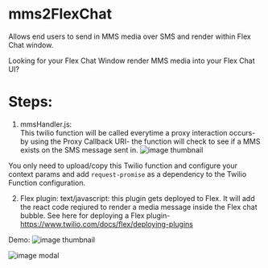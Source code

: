 # mms2FlexChat

Allows end users to send in MMS media over SMS and render within Flex Chat window.

Looking for your Flex Chat Window render MMS media into your Flex Chat UI?

# Steps:

1.  mmsHandler.js:  
    This twilio function will be called everytime a proxy interaction occurs- by using the Proxy Callback URI- the function will check to see if a MMS exists on the SMS message sent in.
    ![image thumbnail](https://raw.githubusercontent.com/jprix/mms2FlexChat/master/screenshots/proxy-callback.png)

You only need to upload/copy this Twilio function and configure your context params and add `request-promise` as a dependency to the Twilio Function configuration.

2. Flex plugin:
   text/javascript: this plugin gets deployed to Flex. It will add the react code reqiured to render a media message inside the Flex chat bubble. See here for deploying a Flex plugin- https://www.twilio.com/docs/flex/deploying-plugins

Demo:
![image thumbnail](https://raw.githubusercontent.com/jprix/mms2FlexChat/master/screenshots/thumbnail.png)

![image modal](https://raw.githubusercontent.com/jprix/mms2FlexChat/master/screenshots/modal.png)
